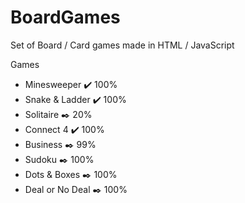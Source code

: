 # BoardGames
Set of Board / Card games made in HTML / JavaScript

Games
- Minesweeper :heavy_check_mark: 100% 
- Snake & Ladder :heavy_check_mark: 100% 
- Solitaire :black_nib: 20% 
- Connect 4 :heavy_check_mark: 100% 
- Business :black_nib: 99% 
- Sudoku :black_nib: 100% 
- Dots & Boxes :black_nib: 100% 
- Deal or No Deal :black_nib: 100% 

